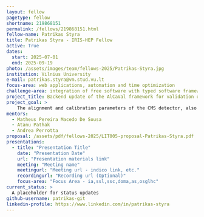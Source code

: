 ```yaml
---
layout: fellow
pagetype: fellow
shortname: 219868151
permalink: /fellows/219868151.html
fellow-name: Patrikas Styra
title: Patrikas Styra - IRIS-HEP Fellow
active: True
dates:
  start: 2025-07-01
  end: 2025-09-19
photo: /assets/images/team/fellows-2025/Patrikas-Styra.jpg
institution: Vilnius University
e-mail: patrikas.styra@vm.stud.vu.lt
focus-area: web applications, automation and time optimization
challenge-area: integration of free software with typed software frameworks like CMSSW
project_title: Backend update of the AlCaVal framework for validation of calibration and alignment conditions
project_goal: >
    The alignment and calibration parameters of the CMS detector, also known as "conditions," are crucial for data quality and are stored in a database for online data acquisition and offline event reconstruction. These conditions continuously evolve due to factors such as faulty readout channels, detector aging, increased noise, and variations in sub-detector support systems (e.g., gas pressure, voltage, magnetic fields, and currents). Consequently, frequent updates and recalibration are necessary to ensure the recorded data accurately reflects real-life conditions. Updated conditions must be validated before being appended to the database, along with their interval of validity. The AlCaVal framework is vital for this validation task in the CMS experiment. While the current validation pipeline is functional, its speed can be improved, a need that will become more critical with the increased intensity of the LHC beams requiring a faster turnaround. Additionally, detailed performance monitoring is currently lacking.
mentors:
  - Matheus Pereira Macedo De Sousa
  - Atanu Pathak
  - Andrea Perrotta
proposal: /assets/pdf/fellows-2025/LIT005-proposal-Patrikas-Styra.pdf
presentations:
  - title: "Presentation Title"
    date: "Presentation Date"
    url: "Presentation materials link"
    meeting: "Meeting name"
    meetingurl: "Meeting url - indico link, etc."
    recordingurl: "Recording url (Optional)"
    focus-area: "Focus Area - ia,ssl,ssc,doma,as,osglhc"
current_status: >
  A placeholder for status updates
github-username: patrikas-git
linkedin-profile: https://www.linkedin.com/in/patrikas-styra
---
```

